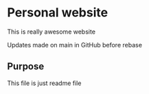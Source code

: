 # Personal website

This is really awesome website

Updates made on main in GitHub before rebase

## Purpose
This file is just readme file
